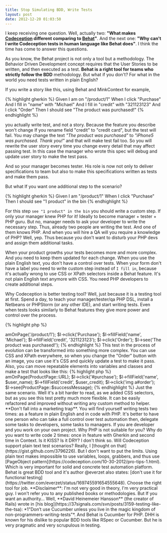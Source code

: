 ```yaml
---
title: Stop Simulating BDD, Write Tests
layout: post
date: 2012-12-20 01:03:50
---
```


I keep receiving one question. Well, actually two: **"What makes [Codeception](https://codeception.com) different comparing to [Behat](https://behat.org)"**. And the next one: **"Why can't I write Codeception tests in human language like Behat does"**. I think the time has come to answer this questions.

As you know, the Behat project is not only a tool but a methodology. The Behavior Driven Development concept requires that the User Stories to be written, and then executed as a test. **Behat is a right tool for teams who strictly follow the BDD** methodology. But what if you don't? For what in the world you need tests written in plain English?

If you write a story like this, using Behat and MinkContext for example,

{% highlight gherkin %}
Given I am on "/product/1"
When I click "Purchase"
And I fill in "name" with "Michael"
And I fill in "credit" with "321123123"
And I click "Order"
Then I should see "The product was purchased!"
{% endhighlight %}

you actually write test, and not a story. Because the feature you describe won't change If you rename field "credit" to "credit card", but the test will fail. You may change the text *"The product was purchased"* to *"iPhone5 was purchased. Thank you!"* and that will make test fail too. So you will rewrite the user story every time you change every detail that may affect passing test. In this case the manager who wrote this spec will debug and update user story to make the test pass. 

And so your manager becomes tester. His role is now not only to deliver specifications to team but also to make this specifications written as tests and make them pass.

But what If you want one additional step to the scenario? 

{% highlight gherkin %}
Given I am "/product/1"
When I click "Purchase"
Then I should see "1 product" in the bin
{% endhighlight %}

For this step `see "1 product" in the bin` you should write a custom step. If only your manager knew PHP for it! Ideally to become manager + tester + PHP guru. But no, manager needs to ask your developer to write the necessary step. Thus, already two people are writing the test. And one of them knows PHP. And when you will hire a QA will you require a knowledge of PHP? Well, yep. Thus because you don't want to disturb your PHP devs and assign them additional tasks.

When your product growths your tests becomes more and more complex. And you need to keep them updated for each change. When you use the plain English text, you don't have a control over tests.  When your form don't have a label you need to write custom step instead of `I fill in`, because it's actually wrong to use CSS or XPath selectors inside a Behat feature. It's not plain English text anymore with CSS. You need PHP developers to create additional steps.

Why Codeception is better testing tool? Well, just because it is a testing tool at first. Spend a day, to teach your manager/tester/qa PHP DSL, install a Netbeans or PHPStorm (or any other IDE), and start writing tests. Even when tests looks similarly to Behat features they give more power and control over the process. 

{% highlight php %}
<?php
$I = new WebGuy($scenario);
$I->amOnPage('/product/1');
$I->click('Purchase');
$I->fillField('name', 'Michael');
$I->fillField('credit', '321123123');
$I->click('Order');
$I->see('The product was purchased!');
{% endhighlight %}

This test in the process of evolution can be transformed into something more complex. You can use CSS and XPath everywhere, so when you change the "Order" button with an image, you can use it's CSS and quickly update a test to make it pass. Also, you can move repeatable elements into variables and classes and make a test that looks like this:

{% highlight php %}
<?php
$I = new WebGuy($scenario);
$I->amOnPage(ProductPage::URL);
$I->click('#purchase');
$I->fillField('name', $user_name);
$I->fillField('credit', $user_credit);
$I->click('img a#order');
$I->see(ProductPage::$successMessage);
{% endhighlight %}

Just the same scenario. Well it's a bit harder to read, as we added CSS selectors, but as you see this test pretty much more flexible. It can be easily refactored and improved without writing any custom method to helper. 

**Don't fall into a marketing trap**. You will find yourself writing tests two times: as a feature in plain English and in code with PHP. 

It's better to have one person who can take a full control over test automation then, delegate some tasks to developers, some tasks to managers. If you are developer and you work on your own project. Why PHP is not suitable for you? Why do you want to write code 2 times: once in feature with Gherkin and second time in Context. Is it KISS? Is it DRY? I don't think so.

Will Codeception support plain text test scenarios? Really, I [thought on that](https://gist.github.com/3796226). But I don't want to put the limits. Using plain text makes impossible to use variables, loops, grabbers, and thus use [PageObject pattern](https://codeception.com/10-30-2012/pro-tips-1.html). Which is very important for solid and concrete test automation platform.

Behat is great BDD tool and it's author @everzet also states: [don't use it for functional testing](https://twitter.com/everzet/status/169745591654555648).
Choose the right tool for job.

**Disclaimer**: I'm not very good in theory, I'm very practical guy. I won't refer you to any published books or methodologies. But If you want an authority... Well, **David Heinemeier Hansson** (the creator of Rails) wrote in [his blog](https://37signals.com/svn/posts/3159-testing-like-the-tsa): *1"Don’t use Cucumber unless you live in the magic kingdom of non-programmers-writing-tests"*. And Behat is Cucumber for PHP. DHH is known for his dislike to popular BDD tools like RSpec or Cucumber. But he is very pragmatic and very scrupulous in testing.